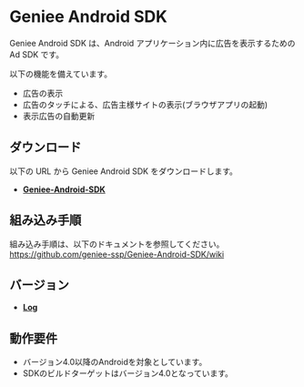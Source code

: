 # Geniee Android SDK

Geniee Android SDK は、Android アプリケーション内に広告を表示するための Ad SDK です。

以下の機能を備えています。  
- 広告の表示
- 広告のタッチによる、広告主様サイトの表示(ブラウザアプリの起動)
- 表示広告の自動更新

## ダウンロード

以下の URL から Geniee Android SDK をダウンロードします。

- **[Geniee-Android-SDK](https://github.com/geniee-ssp/Geniee-Android-SDK/releases)**

## 組み込み手順

組み込み手順は、以下のドキュメントを参照してください。  
<https://github.com/geniee-ssp/Geniee-Android-SDK/wiki>

## バージョン

- **[Log](https://github.com/geniee-ssp/Geniee-Android-SDK/releases)**

## 動作要件

- バージョン4.0以降のAndroidを対象としています。
- SDKのビルドターゲットはバージョン4.0となっています。
